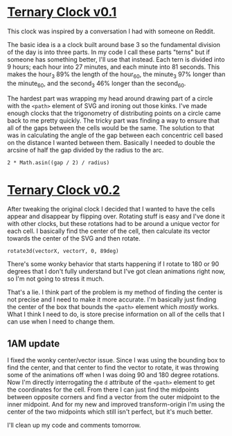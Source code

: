 # [Ternary Clock v0.1](https://dkallen78.github.io/clocks/ternary-clock/v0.1/ternary-clock-v0.1.html)

This clock was inspired by a conversation I had with someone on Reddit.

The basic idea is a a clock built around base 3 so the fundamental division of the day is into three parts. In my code I call these parts "terns" but if someone has something better, I'll use that instead. Each tern is divided into 9 hours; each hour into 27 minutes, and each minute into 81 seconds. This makes the hour<sub>3</sub> 89% the length of the hour<sub>60</sub>, the minute<sub>3</sub> 97% longer than the minute<sub>60</sub>, and the  second<sub>3</sub> 46% longer than the  second<sub>60</sub>.

The hardest part was wrapping my head around drawing part of a circle with the `<path>` element of SVG and ironing out those kinks. I've made enough clocks that the trigonometry of distributing points on a circle came back to me pretty quickly. The tricky part was finding a way to ensure that all of the gaps between the cells would be the same. The solution to that was in calculating the angle of the gap between each concentric cell based on the  distance I wanted between them. Basically I needed to double the arcsine of half the gap divided by the radius to the arc. 

`2 * Math.asin((gap / 2) / radius)`

# [Ternary Clock v0.2](https://dkallen78.github.io/clocks/ternary-clock/v0.2/ternary-clock-v0.2.html)

After tweaking the original clock I decided that I wanted to have the cells appear and disappear by flipping over. Rotating stuff is easy and I've done it with other clocks, but these rotations had to be around a unique vector for each cell. I basically find the center of the cell, then calculate its vector towards the center of the SVG and then rotate.

`rotate3d(vectorX, vectorY, 0, 89deg)`

There's some wonky behavior that starts happening if I rotate to 180 or 90 degrees that I don't fully understand but I've got clean animations right now, so I'm not going to stress it much.

That's a lie. I think part of the problem is my method of finding the center is not precise and I need to make it more accurate. I'm basically just finding the center of the box that bounds the `<path>` element which *mostly* works. What I think I need to do, is store precise information on all of the cells that I can use when I need to change them.

## 1AM update

I fixed the wonky center/vector issue. Since I was using the bounding box to find the center, and that center to find the vector to rotate, it was throwing some of the animations off when I was doing 90 and 180 degree rotations. Now I'm directly interrogating the `d` attribute of the `<path>` element to get the coordinates for the cell. From there I can just find the midpoints between opposite corners and find a vector from the outer midpoint to the inner midpoint. And for my new and improved transform-origin I'm using the center of the two midpoints which still isn't perfect, but it's much better.

I'll clean up my code and comments tomorrow.